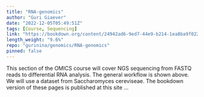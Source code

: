 ```yaml
---
title: "RNA-genomics"
author: "Guri Giaever"
date: "2022-12-05T05:49:51Z"
tags: [Course, Sequencing]
link: "https://bookdown.org/content/24942ad6-9ed7-44e9-b214-1ea8ba9f0224/"
length_weight: "9.6%"
repo: "gurinina/genomics/RNA-genomics"
pinned: false
---
```


This section of the OMICS course will cover NGS sequencing from FASTQ reads to differential RNA analysis. The general workflow is shown above. We will use a dataset from Saccharomyces cereviseae. The bookdown version of these pages is published at this site ...
